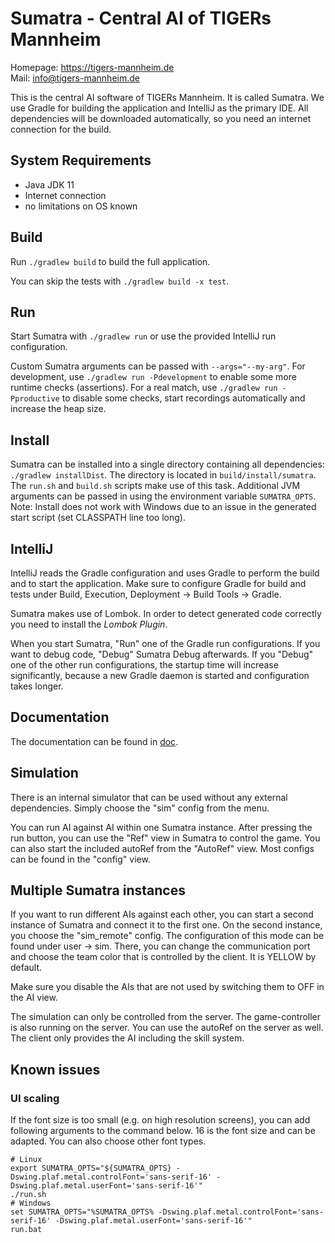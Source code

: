 # Sumatra - Central AI of TIGERs Mannheim

Homepage: https://tigers-mannheim.de  
Mail: info@tigers-mannheim.de

This is the central AI software of TIGERs Mannheim. It is called Sumatra.
We use Gradle for building the application and IntelliJ as the primary IDE.
All dependencies will be downloaded automatically, so you need an internet connection for the build.

## System Requirements
 * Java JDK 11
 * Internet connection
 * no limitations on OS known

## Build
Run `./gradlew build` to build the full application. 

You can skip the tests with `./gradlew build -x test`. 

## Run
Start Sumatra with `./gradlew run` or use the provided IntelliJ run configuration.

Custom Sumatra arguments can be passed with `--args="--my-arg"`.
For development, use `./gradlew run -Pdevelopment` to enable some more runtime checks (assertions).
For a real match, use `./gradlew run -Pproductive` to disable some checks, start recordings automatically and increase the heap size.

## Install
Sumatra can be installed into a single directory containing all dependencies: `./gradlew installDist`.
The directory is located in `build/install/sumatra`.
The `run.sh` and `build.sh` scripts make use of this task.
Additional JVM arguments can be passed in using the environment variable `SUMATRA_OPTS`.
Note: Install does not work with Windows due to an issue in the generated start script (set CLASSPATH line too long).

## IntelliJ
IntelliJ reads the Gradle configuration and uses Gradle to perform the build and to start the application.
Make sure to configure Gradle for build and tests under Build, Execution, Deployment -> Build Tools -> Gradle.

Sumatra makes use of Lombok. In order to detect generated code correctly you need to install the *Lombok Plugin*.

When you start Sumatra, "Run" one of the Gradle run configurations. 
If you want to debug code, "Debug" Sumatra Debug afterwards.
If you "Debug" one of the other run configurations, the startup time will increase significantly, because
a new Gradle daemon is started and configuration takes longer.

## Documentation
The documentation can be found in [doc](./doc).

## Simulation
There is an internal simulator that can be used without any external dependencies. 
Simply choose the "sim" config from the menu.

You can run AI against AI within one Sumatra instance. 
After pressing the run button, you can use the "Ref" view in Sumatra to control the game. 
You can also start the included autoRef from the "AutoRef" view. 
Most configs can be found in the "config" view.

## Multiple Sumatra instances 
If you want to run different AIs against each other, you can start a second instance of Sumatra and connect it to the first one. 
On the second instance, you choose the "sim_remote" config. 
The configuration of this mode can be found under user -> sim. 
There, you can change the communication port and choose the team color that is controlled by the client. 
It is YELLOW by default.

Make sure you disable the AIs that are not used by switching them to OFF in the AI view.

The simulation can only be controlled from the server. 
The game-controller is also running on the server. 
You can use the autoRef on the server as well. 
The client only provides the AI including the skill system.

## Known issues
### UI scaling
If the font size is too small (e.g. on high resolution screens), you can add following arguments to the command below.
16 is the font size and can be adapted. You can also choose other font types.

```shell script
# Linux
export SUMATRA_OPTS="${SUMATRA_OPTS} -Dswing.plaf.metal.controlFont='sans-serif-16' -Dswing.plaf.metal.userFont='sans-serif-16'"
./run.sh
# Windows
set SUMATRA_OPTS="%SUMATRA_OPTS% -Dswing.plaf.metal.controlFont='sans-serif-16' -Dswing.plaf.metal.userFont='sans-serif-16'"
run.bat
```
